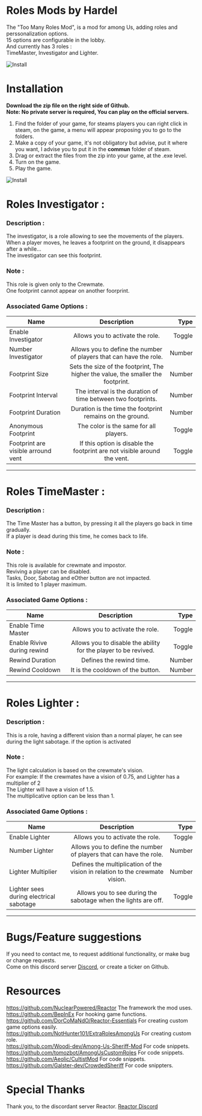 # Roles Mods by Hardel

The "Too Many Roles Mod", is a mod for among Us, adding roles and perssonalization options.  
15 options are configurable in the lobby.  
And currently has 3 roles :  
TimeMaster, Investigator and Lighter.  


![Install](https://cdn.discordapp.com/attachments/790517195003527189/813239176412659752/Sans_titre.png)

# Installation
**Download the zip file on the right side of Github.**  
**Note: No private server is required, You can play on the official servers.**  
1. Find the folder of your game, for steams players you can right click in steam, on the game, a menu will appear proposing you to go to the folders.
2. Make a copy of your game, it's not obligatory but advise, put it where you want, I advise you to put it in the __commun__ folder of steam.
3. Drag or extract the files from the zip into your game, at the .exe level.
4. Turn on the game.
5. Play the game.

![Install](https://i.imgur.com/pvBAyZN.png)

# Roles Investigator :
 
### Description :
The investigator, is a role allowing to see the movements of the players.  
When a player moves, he leaves a footprint on the ground, it disappears after a while...  
The investigator can see this footprint.

### Note :
This role is given only to the Crewmate.  
One footprint cannot appear on another foorprint.

### Associated Game Options :
| Name | Description | Type |
|----------|:-------------:|------:|
| Enable Investigator | Allows you to activate the role. | Toggle |
| Number Investigator | Allows you to define the number of players that can have the role. | Number |
| Footprint Size | Sets the size of the footprint, The higher the value, the smaller the footprint.| Number |
| Footprint Interval | The interval is the duration of time between two footprints. | Number |
| Footprint Duration | Duration is the time the footprint remains on the ground. | Number |
| Anonymous Footprint | The color is the same for all players. | Toggle |
| Footprint are visible arround vent | If this option is disable the footprint are not visible around the vent. | Toggle |

-----------------------

# Roles TimeMaster :
### Description :
The Time Master has a button, by pressing it all the players go back in time gradually.  
If a player is dead during this time, he comes back to life.

### Note :
This role is available for crewmate and impostor.  
Reviving a player can be disabled.  
Tasks, Door, Sabotag and eOther button are not impacted.  
It is limited to 1 player maximum.

### Associated Game Options :
| Name | Description | Type |
|----------|:-------------:|------:|
| Enable Time Master | Allows you to activate the role. | Toggle |
| Enable Rivive during rewind | Allows you to disable the ability for the player to be revived. | Toggle |
| Rewind Duration | Defines the rewind time.| Number |
| Rewind Cooldown | It is the cooldown of the button.| Number |

---------------------------

# Roles Lighter :
### Description :
This is a role, having a different vision than a normal player, he can see during the light sabotage. if the option is activated 

### Note :
The light calculation is based on the crewmate's vision.  
For example: If the crewmates have a vision of 0.75, and Lighter has a multiplier of 2  
The Lighter will have a vision of 1.5.  
The multiplicative option can be less than 1.  

### Associated Game Options :
| Name | Description | Type |
|----------|:-------------:|------:|
| Enable Lighter | Allows you to activate the role. | Toggle |
| Number Lighter | Allows you to define the number of players that can have the role. | Number |
| Lighter Multiplier | Defines the multiplication of the vision in relation to the crewmate vision. | Number |
| Lighter sees during electrical sabotage | Allows you to see during the sabotage when the lights are off. | Toggle |

---------------

# Bugs/Feature suggestions
If you need to contact me, to request additional functionality, or make bug or change requests.  
Come on this discord server [Discord](...), or create a ticker on Github.

# Resources
https://github.com/NuclearPowered/Reactor The framework the mod uses.  
https://github.com/BepInEx For hooking game functions.  
https://github.com/DorCoMaNdO/Reactor-Essentials For creating custom game options easily.  
https://github.com/NotHunter101/ExtraRolesAmongUs For creating custom role.  
https://github.com/Woodi-dev/Among-Us-Sheriff-Mod For code snippets.  
https://github.com/tomozbot/AmongUsCustomRoles For code snippets.  
https://github.com/Aeolic/CultistMod For code snippets.  
https://github.com/Galster-dev/CrowdedSheriff For code snippters.  

# Special Thanks
Thank you, to the discordant server Reactor. [Reactor Discord](https://discord.gg/3a6U7Nsv)
